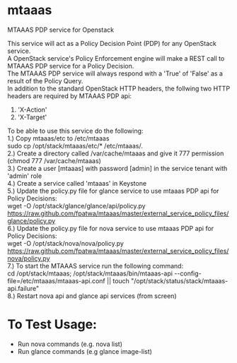 mtaaas
====

MTAAAS PDP service for Openstack

This service will act as a Policy Decision Point (PDP) for any OpenStack service.<br>
A OpenStack service's Policy Enforcement engine will make a REST call to MTAAAS PDP service for a Policy Decision.<br>
The MTAAAS PDP service will always respond with a 'True' of 'False' as a result of the Policy Query.<br>
In addition to the standard OpenStack HTTP headers, the follwing two HTTP headers are required by MTAAAS PDP api:<br>
1. 'X-Action'<br>
2. 'X-Target'

To be able to use this service do the following:<br>
1.) Copy mtaaas/etc to /etc/mtaaas<br>
sudo cp /opt/stack/mtaaas/etc/* /etc/mtaaas/.<br>
2.) Create a directory called /var/cache/mtaaas and give it 777 permission (chmod 777 /var/cache/mtaaas)<br>
3.) Create a user [mtaaas] with password [admin] in the service tenant with 'admin' role<br>
4.) Create a service called 'mtaaas' in Keystone<br>
5.) Update the policy.py file for glance service to use mtaaas PDP api for Policy Decisions:<br>
wget -O /opt/stack/glance/glance/api/policy.py https://raw.github.com/fpatwa/mtaaas/master/external_service_policy_files/glance/policy.py<br>
6.) Update the policy.py file for nova service to use mtaaas PDP api for Policy Decisions:<br>
wget -O /opt/stack/nova/nova/policy.py https://raw.github.com/fpatwa/mtaaas/master/external_service_policy_files/nova/policy.py<br>
7.) To start the MTAAAS service run the following command:<br>
cd /opt/stack/mtaaas; /opt/stack/mtaaas/bin/mtaaas-api --config-file=/etc/mtaaas/mtaaas-api.conf || touch "/opt/stack/status/stack/mtaaas-api.failure"<br>
8.) Restart nova api and glance api services (from screen)<br>

To Test Usage:
==============
- Run nova commands (e.g. nova list)
- Run glance commands (e.g glance image-list)
